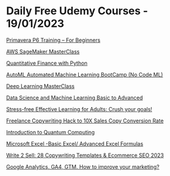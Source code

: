 # Daily Free Udemy Courses - 19/01/2023

[Primavera P6 Training – For Beginners](https://www.udemy.com/course/oracle-primavera-p6-project-planning-and-scheduling-training/?couponCode=E6DDA6E4C96F8A2FE7C2)
[AWS SageMaker MasterClass](https://www.udemy.com/course/aws-sagemaker-masterclass/?couponCode=9E0975C92F47CDF55DF4)
[Quantitative Finance with Python](https://www.udemy.com/course/quantitative-finance-with-python/?couponCode=551A961C9928F51BD8A0)
[AutoML Automated Machine Learning BootCamp (No Code ML)](https://www.udemy.com/course/automl-automated-machine-learning-bootcamp-no-code-ml/?couponCode=85D98FCD327E2D5E6EDC)
[Deep Learning MasterClass](https://www.udemy.com/course/deep-learning-masterclass/?couponCode=D4927AA7DC906CC6B6FB)
[Data Science and Machine Learning Basic to Advanced](https://www.udemy.com/course/data-science-and-machine-learning-basic-to-advanced/?couponCode=353FB91080DBBA037D54)
[Stress-free Effective Learning for Adults: Crush your goals!](https://www.udemy.com/course/fun-and-effective-learning/?couponCode=288DFFDC15F060FA28C8)
[Freelance Copywriting Hack to 10X Sales Copy Conversion Rate](https://www.udemy.com/course/freelance-copywriting-hack-to-10x-sales-copy-conversion-rate/?couponCode=COPYWRITING54MP)
[Introduction to Quantum Computing](https://www.udemy.com/course/introduction-to-quantum-computing/?couponCode=8C225885537B7C1D52AE)
[Microsoft Excel -Basic Excel/ Advanced Excel Formulas](https://www.udemy.com/course/microsoft-excel-basic-excel-advanced-excel-formulas/?couponCode=975E2395158810433328)
[Write 2 Sell: 28 Copywriting Templates & Ecommerce SEO 2023](https://www.udemy.com/course/e-commerce-seo-2023/?couponCode=LUCKYWATERTIGER12)
[Google Analytics, GA4, GTM. How to improve your marketing?](https://www.udemy.com/course/google-analytics-ga4-gtm-for-beginners/?couponCode=GA1801)
